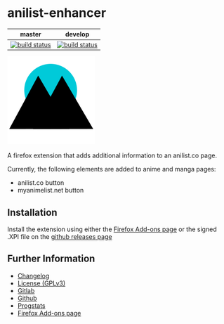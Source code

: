 # anilist-enhancer

|master|develop|
|:----:|:-----:|
|[![build status](https://gitlab.namibsun.net/namibsun/anilist-enhancer/badges/master/build.svg)](https://gitlab.namibsun.net/namibsun/anilist-enhancer/commits/master)|[![build status](https://gitlab.namibsun.net/namibsun/anilist-enhancer/badges/develop/build.svg)](https://gitlab.namibsun.net/namibsun/anilist-enhancer/commits/develop)|

![Logo](resources/logo/logo-readme.png)

A firefox extension that adds additional information to an anilist.co page.

Currently, the following elements are added to anime and manga pages:

* anilist.co button
* myanimelist.net button

## Installation

Install the extension using either the
[Firefox Add-ons page](https://addons.mozilla.org/en-US/firefox/addon/anilist-enhancer/) or the
signed .XPI file on the [github releases page](https://github.com/namboy94/anilist-enhancer/releases)

## Further Information

* [Changelog](CHANGELOG)
* [License (GPLv3)](LICENSE)
* [Gitlab](https://gitlab.namibsun.net/namibsun/anilist-enhancer)
* [Github](https://github.com/namboy94/anilist-enhancer)
* [Progstats](https://progstats.namibsun.net/projects/anilist-enhancer)
* [Firefox Add-ons page](https://addons.mozilla.org/en-US/firefox/addon/anilist-enhancer/)
